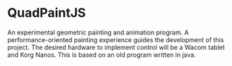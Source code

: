 QuadPaintJS
===========

An experimental geometric painting and animation program. A performance-oriented painting experience guides the development of this project.
The desired hardware to implement control will be a Wacom tablet and Korg Nanos.
This is based on an old program written in java.
